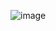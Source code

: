 ![image](https://github.com/danthio/Number-puzzle/assets/109515278/2cb102ab-5571-468c-8bf4-2c934f3fd97e)
